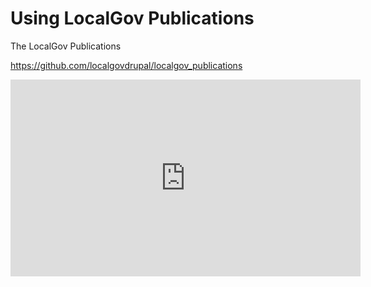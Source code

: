 # Using LocalGov Publications

The LocalGov Publications

https://github.com/localgovdrupal/localgov_publications

<iframe width="560" height="315" src="https://www.youtube.com/embed/E_0_YojAiGs?si=xyxbQeTnKZDXLaOk" title="YouTube video player" frameborder="0" allow="accelerometer; autoplay; clipboard-write; encrypted-media; gyroscope; picture-in-picture; web-share" referrerpolicy="strict-origin-when-cross-origin" allowfullscreen></iframe>